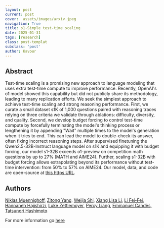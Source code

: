 ```yaml
---
layout: post
current: post
cover:  assets/images/arxiv.jpeg
navigation: True
title: s1-Simple test-time scaling
date: 2025-01-31
tags: [research]
class: post-templat
subclass: 'post'
author: Kavour
---
```


<h2> Abstract </h2>

<p> Test-time scaling is a promising new approach to language modeling that uses extra test-time compute to improve performance. Recently, OpenAI's o1 model showed this capability but did not publicly share its methodology, leading to many replication efforts. We seek the simplest approach to achieve test-time scaling and strong reasoning performance. First, we curate a small dataset s1K of 1,000 questions paired with reasoning traces relying on three criteria we validate through ablations: difficulty, diversity, and quality. Second, we develop budget forcing to control test-time compute by forcefully terminating the model's thinking process or lengthening it by appending "Wait" multiple times to the model's generation when it tries to end. This can lead the model to double-check its answer, often fixing incorrect reasoning steps. After supervised finetuning the Qwen2.5-32B-Instruct language model on s1K and equipping it with budget forcing, our model s1-32B exceeds o1-preview on competition math questions by up to 27% (MATH and AIME24). Further, scaling s1-32B with budget forcing allows extrapolating beyond its performance without test-time intervention: from 50% to 57% on AIME24. Our model, data, and code are open-source at <a href='https://github.com/simplescaling/s1'>this https URL</a>. </p>

<h2> Authors </h2>

<p> <a href="https://arxiv.org/search/cs?searchtype=author&amp;query=Muennighoff,+N" rel="nofollow">Niklas Muennighoff</a>, <a href="https://arxiv.org/search/cs?searchtype=author&amp;query=Yang,+Z" rel="nofollow">Zitong Yang</a>, <a href="https://arxiv.org/search/cs?searchtype=author&amp;query=Shi,+W" rel="nofollow">Weijia Shi</a>, <a href="https://arxiv.org/search/cs?searchtype=author&amp;query=Li,+X+L" rel="nofollow">Xiang Lisa Li</a>, <a href="https://arxiv.org/search/cs?searchtype=author&amp;query=Fei-Fei,+L" rel="nofollow">Li Fei-Fei</a>, <a href="https://arxiv.org/search/cs?searchtype=author&amp;query=Hajishirzi,+H" rel="nofollow">Hannaneh Hajishirzi</a>, <a href="https://arxiv.org/search/cs?searchtype=author&amp;query=Zettlemoyer,+L" rel="nofollow">Luke Zettlemoyer</a>, <a href="https://arxiv.org/search/cs?searchtype=author&amp;query=Liang,+P" rel="nofollow">Percy Liang</a>, <a href="https://arxiv.org/search/cs?searchtype=author&amp;query=Cand%C3%A8s,+E" rel="nofollow">Emmanuel Candès</a>, <a href="https://arxiv.org/search/cs?searchtype=author&amp;query=Hashimoto,+T" rel="nofollow">Tatsunori Hashimoto</a> </p>

<p>For more information go <a href='https://arxiv.org/abs/2501.19393'>here</a></p>